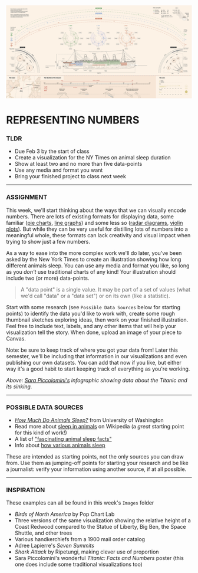 ![](Images/TitanicFactsAndNumbers_SaraPiccolomini.jpg)

# REPRESENTING NUMBERS

### TLDR  
* Due Feb 3 by the start of class  
* Create a visualization for the NY Times on animal sleep duration
* Show at least two and no more than five data-points  
* Use any media and format you want  
* Bring your finished project to class next week  

***

### ASSIGNMENT
This week, we'll start thinking about the ways that we can visually encode numbers. There are lots of existing formats for displaying data, some familiar ([pie charts](https://datavizproject.com/data-type/pie-chart), [line graphs](https://datavizproject.com/data-type/line-chart)) and some less so ([radar diagrams](https://datavizproject.com/data-type/radar-diagram), [violin plots](https://datavizproject.com/data-type/violin-plot)). But while they can be very useful for distilling lots of numbers into a meaningful whole, these formats can lack creativity and visual impact when trying to show just a few numbers.

As a way to ease into the more complex work we'll do later, you've been asked by the New York Times to create an illustration showing how long different animals sleep. You can use any media and format you like, so long as you *don't* use traditional charts of any kind! Your illustration should include two (or more) data-points.

> A "data point" is a single value. It may be part of a set of values (what we'd call "data" or a "data set") or on its own (like a statistic).

Start with some research (see `Possible Data Sources` below for starting points) to identify the data you'd like to work with, create some rough thumbnail sketches exploring ideas, then work on your finished illustration. Feel free to include text, labels, and any other items that will help your visualization tell the story. When done, upload an image of your piece to Canvas.

Note: be sure to keep track of where you got your data from! Later this semester, we'll be including that information in our visualizations and even publishing our own datasets. You can add that now if you like, but either way it's a good habit to start keeping track of everything as you're working.

*Above: [Sara Piccolomini's](https://sarapiccolomini.com/#project) infographic showing data about the Titanic and its sinking.*

***

### POSSIBLE DATA SOURCES  
* [*How Much Do Animals Sleep?*](https://faculty.washington.edu/chudler/chasleep.html) from University of Washington  
* Read more about [sleep in animals](https://en.wikipedia.org/wiki/Sleep_in_animals) on Wikipedia (a *great* starting point for this kind of work!)  
* A list of ["fascinating animal sleep facts"](https://startsleeping.org/animal-sleep/)  
* Info about [how various animals sleep](https://www.sleepfoundation.org/animals-and-sleep)  

These are intended as starting points, not the only sources you can draw from. Use them as jumping-off points for starting your research and be like a journalist: verify your information using another source, if at all possible.

***

### INSPIRATION  
These examples can all be found in this week's `Images` folder  

* *Birds of North America* by Pop Chart Lab  
* Three versions of the same visualization showing the relative height of a Coast Redwood compared to the Statue of Liberty, Big Ben, the Space Shuttle, and other trees  
* Various handkerchiefs from a 1900 mail order catalog  
* Adree Lapierre's *Seven Summits*  
* *Shark Attack* by Ripetungi, making clever use of proportion  
* Sara Piccolomini's wonderful *Titanic: Facts and Numbers* poster (this one does include some traditional visualizations too)  

